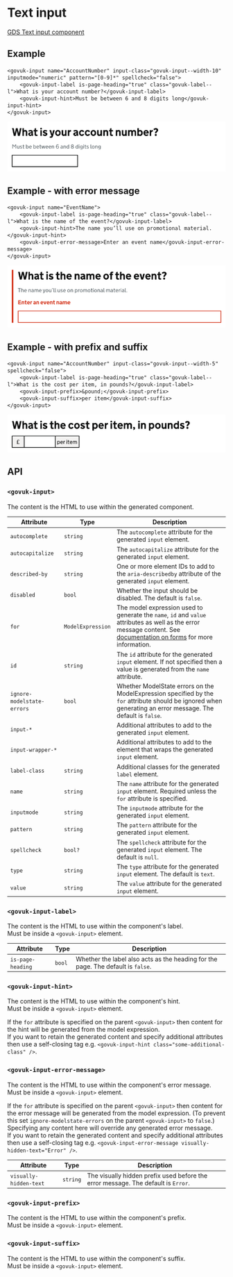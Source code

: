 # Text input

[GDS Text input component](https://design-system.service.gov.uk/components/text-input/)

## Example

```razor
<govuk-input name="AccountNumber" input-class="govuk-input--width-10" inputmode="numeric" pattern="[0-9]*" spellcheck="false">
    <govuk-input-label is-page-heading="true" class="govuk-label--l">What is your account number?</govuk-input-label>
    <govuk-input-hint>Must be between 6 and 8 digits long</govuk-input-hint>
</govuk-input>
```

![Text input](../images/text-input.png)

## Example - with error message

```razor
<govuk-input name="EventName">
    <govuk-input-label is-page-heading="true" class="govuk-label--l">What is the name of the event?</govuk-input-label>
    <govuk-input-hint>The name you’ll use on promotional material.</govuk-input-hint>
    <govuk-input-error-message>Enter an event name</govuk-input-error-message>
</govuk-input>
```

![Text input](../images/text-input-with-error.png)

## Example - with prefix and suffix

```razor
<govuk-input name="AccountNumber" input-class="govuk-input--width-5" spellcheck="false">
    <govuk-input-label is-page-heading="true" class="govuk-label--l">What is the cost per item, in pounds?</govuk-input-label>
    <govuk-input-prefix>&pound;</govuk-input-prefix>
    <govuk-input-suffix>per item</govuk-input-suffix>
</govuk-input>
```

![Text input](../images/text-input-with-prefix-and-suffix.png)


## API

### `<govuk-input>`

The content is the HTML to use within the generated component.

| Attribute                  | Type              | Description                                                                                                                                                                      |
|----------------------------|-------------------|----------------------------------------------------------------------------------------------------------------------------------------------------------------------------------|
| `autocomplete`             | `string`          | The `autocomplete` attribute for the generated `input` element.                                                                                                                  |
| `autocapitalize`           | `string`          | The `autocapitalize` attribute for the generated `input` element.                                                                                                                |
| `described-by`             | `string`          | One or more element IDs to add to the `aria-describedby` attribute of the generated `input` element.                                                                             |
| `disabled`                 | `bool`            | Whether the input should be disabled. The default is `false`.                                                                                                                    |
| `for`                      | `ModelExpression` | The model expression used to generate the `name`, `id` and `value` attributes as well as the error message content. See [documentation on forms](forms.md) for more information. |
| `id`                       | `string`          | The `id` attribute for the generated `input` element. If not specified then a value is generated from the `name` attribute.                                                      |
| `ignore-modelstate-errors` | `bool`            | Whether ModelState errors on the ModelExpression specified by the `for` attribute should be ignored when generating an error message. The default is `false`.                    |
| `input-*`                  |                   | Additional attributes to add to the generated `input` element.                                                                                                                   |
| `input-wrapper-*`          |                   | Additional attributes to add to the element that wraps the generated `input` element.                                                                                            |
| `label-class`              | `string`          | Additional classes for the generated `label` element.                                                                                                                            |
| `name`                     | `string`          | The `name` attribute for the generated `input` element. Required unless the `for` attribute is specified.                                                                        |
| `inputmode`                | `string`          | The `inputmode` attribute for the generated `input` element.                                                                                                                     |
| `pattern`                  | `string`          | The `pattern` attribute for the generated `input` element.                                                                                                                       |
| `spellcheck`               | `bool?`           | The `spellcheck` attribute for the generated `input` element. The default is `null`.                                                                                             |
| `type`                     | `string`          | The `type` attribute for the generated `input` element. The default is `text`.                                                                                                   |
| `value`                    | `string`          | The `value` attribute for the generated `input` element.                                                                                                                         |

### `<govuk-input-label>`

The content is the HTML to use within the component's label.\
Must be inside a `<govuk-input>` element.

| Attribute         | Type   | Description                                                                      |
|-------------------|--------|----------------------------------------------------------------------------------|
| `is-page-heading` | `bool` | Whether the label also acts as the heading for the page. The default is `false`. |

### `<govuk-input-hint>`

The content is the HTML to use within the component's hint.\
Must be inside a `<govuk-input>` element.

If the `for` attribute is specified on the parent `<govuk-input>` then content for the hint will be generated from the model expression.\
If you want to retain the generated content and specify additional attributes then use a self-closing tag e.g.
`<govuk-input-hint class="some-additional-class" />`.

### `<govuk-input-error-message>`

The content is the HTML to use within the component's error message.\
Must be inside a `<govuk-input>` element.

If the `for` attribute is specified on the parent `<govuk-input>` then content for the error message will be generated from the model expression.
(To prevent this set `ignore-modelstate-errors` on the parent `<govuk-input>` to `false`.) Specifying any content here will override any generated error message.\
If you want to retain the generated content and specify additional attributes then use a self-closing tag e.g.
`<govuk-input-error-message visually-hidden-text="Error" />`.

| Attribute              | Type     | Description                                                                       |
|------------------------|----------|-----------------------------------------------------------------------------------|
| `visually-hidden-text` | `string` | The visually hidden prefix used before the error message. The default is `Error`. |

### `<govuk-input-prefix>`

The content is the HTML to use within the component's prefix.\
Must be inside a `<govuk-input>` element.

### `<govuk-input-suffix>`

The content is the HTML to use within the component's suffix.\
Must be inside a `<govuk-input>` element.
